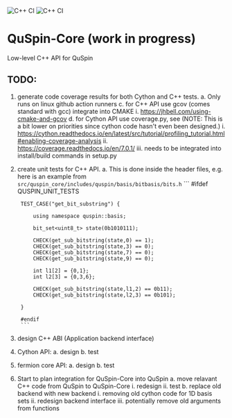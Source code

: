 ![C++ CI](https://github.com/QuSpin/QuSpin-Core/actions/workflows/cpp_api_ci.yml/badge.svg)
![C++ CI](https://github.com/QuSpin/QuSpin-Core/actions/workflows/cython_api_ci.yml/badge.svg)

# QuSpin-Core (work in progress)
Low-level C++ API for QuSpin 

## TODO:

1. generate code coverage results for both Cython and C++ tests. 
    a. Only runs on linux github action runners
    c. for C++ API use gcov (comes standard with gcc) integrate into CMAKE
        i. https://jhbell.com/using-cmake-and-gcov
    d. for Cython API use coverage.py, see (NOTE: This is a bit lower on priorities since cython code hasn't even been designed.)
        i. https://cython.readthedocs.io/en/latest/src/tutorial/profiling_tutorial.html#enabling-coverage-analysis
        ii. https://coverage.readthedocs.io/en/7.0.1/
        iii. needs to be integrated into install/build commands in setup.py

2. create unit tests for C++ API. 
    a. This is done inside the header files, e.g. here is an example from `src/quspin_core/includes/quspin/basis/bitbasis/bits.h`
        ```
        #ifdef QUSPIN_UNIT_TESTS

        TEST_CASE("get_bit_substring") {

            using namespace quspin::basis;

            bit_set<uint8_t> state(0b1010111);

            CHECK(get_sub_bitstring(state,0) == 1);
            CHECK(get_sub_bitstring(state,3) == 0);
            CHECK(get_sub_bitstring(state,7) == 0);
            CHECK(get_sub_bitstring(state,9) == 0);

            int l1[2] = {0,1};
            int l2[3] = {0,3,6};

            CHECK(get_sub_bitstring(state,l1,2) == 0b11);
            CHECK(get_sub_bitstring(state,l2,3) == 0b101);

        }

        #endif
        ```

3. design C++ ABI (Application backend interface) 
4. Cython API:
    a. design
    b. test
5. fermion core API:
    a. design
    b. test
6. Start to plan integration for QuSpin-Core into QuSpin
    a. move relavant C++ code from QuSpin to QuSpin-Core
        i. redesign
        ii. test
    b. replace old backend with new backend
        i. removing old cython code for 1D basis sets
        ii. redesign backend interface 
        iii. potentially remove old arguments from functions


